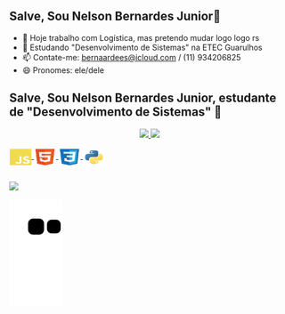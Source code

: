 ## Salve, Sou Nelson Bernardes Junior👋

- 🔭 Hoje trabalho com Logística, mas pretendo mudar logo logo rs
- 🌱 Estudando "Desenvolvimento de Sistemas" na ETEC Guarulhos
- 📫 Contate-me: bernaardees@icloud.com / (11) 934206825
- 😄 Pronomes: ele/dele

## Salve, Sou Nelson Bernardes Junior, estudante de "Desenvolvimento de Sistemas" 👋
<div align="center">
  <a href="https://github.com/bernaardes">
  <img height="180em" src="https://github-readme-stats.vercel.app/api?username=bernaardes&show_icons=true&theme=dark&include_all_commits=true&count_private=true"/>
  <img height="180em" src="https://github-readme-stats.vercel.app/api/top-langs/?username=bernaardes&layout=compact&langs_count=7&theme=dark"/>
</div>
  
<div style="display: inline_block"><br>
  <img align="center" alt="bernardes-Js" height="30" width="40" src="https://raw.githubusercontent.com/devicons/devicon/master/icons/javascript/javascript-plain.svg">
  <img align="center" alt="bernardes-HTML" height="30" width="40" src="https://raw.githubusercontent.com/devicons/devicon/master/icons/html5/html5-original.svg">
  <img align="center" alt="bernardes-CSS" height="30" width="40" src="https://raw.githubusercontent.com/devicons/devicon/master/icons/css3/css3-original.svg">
  <img align="center" alt="bernardes-Python" height="30" width="40" src="https://raw.githubusercontent.com/devicons/devicon/master/icons/python/python-original.svg">
</div>
  
  ##
 
<div> 
  <a href="https://instagram.com/ber_naardesnj" target="_blank"><img src="https://img.shields.io/badge/-Instagram-%23E4405F?style=for-the-badge&logo=instagram&logoColor=white" target="_blank"></a>
 
  ![Snake animation](https://github.com/rafaballerini/rafaballerini/blob/output/github-contribution-grid-snake.svg)
 
</div>
